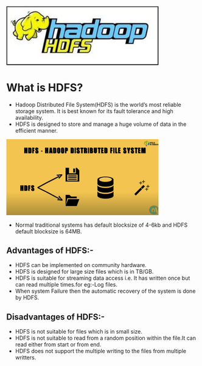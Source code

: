 <img src="/Images/hadoop hdfs logo.jpg" width=400>

# What is HDFS?
- Hadoop Distributed File System(HDFS) is the world’s most reliable storage system. It is best known for its fault tolerance and high availability.
- HDFS is designed to store and manage a huge volume of data in the efficient manner.

<img src="/Images/hdfs.png" width=400>

- Normal traditional systems has default blocksize of 4-6kb and HDFS default blocksize is 64MB.

## Advantages of HDFS:-
- HDFS can be implemented on community hardware.
- HDFS is designed for large size files which is in TB/GB.
- HDFS is suitable for streaming data access i.e. It has written once but can read multiple times.for eg:-Log files.
- When system Failure then the automatic recovery of the system is done by HDFS.

## Disadvantages of HDFS:-
- HDFS is not suitable for files which is in small size.
- HDFS is not suitable to read from a random position within the file.It can read either from start or from end.
- HDFS does not support the multiple writing to the files from multiple writters.
